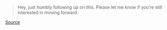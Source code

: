 > Hey, just humbly following up on this. Please let me know if you’re still interested in moving forward.

[Source](https://www.getdrip.com/deliveries/za3ay1fanuxhuicbivt3?__s=hnvswiyqo4bczpy9igu9)
